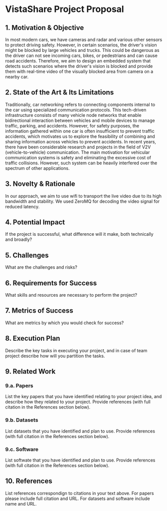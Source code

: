 # VistaShare Project Proposal

## 1. Motivation & Objective

In most modern cars, we have cameras and radar and various other sensors to protect driving safety. However, in certain scenarios, the driver's vision might be blocked by large vehicles and trucks. This could be dangerous as the driver can not see incoming cars, bikes, or pedestrians and can cause road accidents. Therefore, we aim to design an embedded system that detects such scenarios where the driver's vision is blocked and provide them with real-time video of the visually blocked area from camera on a nearby car. 

## 2. State of the Art & Its Limitations

Traditionally, car networking refers to connecting components internal to the car using specialized communication protocols. This tech-driven infrastructure consists of many vehicle node networks that enable bidirectional interaction between vehicles and mobile devices to manage traffic, parking, and accidents. However, for safety purposes, the information gathered within one car is often insufficient to prevent traffic accidents, which motivates us to explore the feasibility of combining and sharing information across vehicles to prevent accidents. In recent years, there have been considerable research and projects in the field of V2V (vehicle-to-vehicle) communication. The main motivation for vehicular communication systems is safety and eliminating the excessive cost of traffic collisions. However, such system can be heavily interfered over the spectrum of other applications. 

## 3. Novelty & Rationale

In our approach, we aim to use wifi to transport the live video due to its high bandwidth and stability. We used ZeroMQ for decoding the video signal for reduced latency.

## 4. Potential Impact

If the project is successful, what difference will it make, both technically and broadly?

## 5. Challenges

What are the challenges and risks?

## 6. Requirements for Success

What skills and resources are necessary to perform the project?

## 7. Metrics of Success

What are metrics by which you would check for success?

## 8. Execution Plan

Describe the key tasks in executing your project, and in case of team project describe how will you partition the tasks.

## 9. Related Work

### 9.a. Papers

List the key papers that you have identified relating to your project idea, and describe how they related to your project. Provide references (with full citation in the References section below).

### 9.b. Datasets

List datasets that you have identified and plan to use. Provide references (with full citation in the References section below).

### 9.c. Software

List softwate that you have identified and plan to use. Provide references (with full citation in the References section below).

## 10. References

List references correspondign to citations in your text above. For papers please include full citation and URL. For datasets and software include name and URL.
